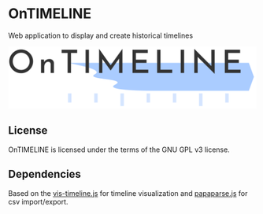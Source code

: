 # OnTIMELINE
Web application to display and create historical timelines

![Image](ontimeline.png "image")

License
-------
OnTIMELINE is licensed under the terms of the GNU GPL v3 license.

Dependencies
------------
Based on the [vis-timeline.js](https://github.com/visjs/vis-timeline) for timeline visualization and [papaparse.js](https://github.com/mholt/PapaParse) for csv import/export.
